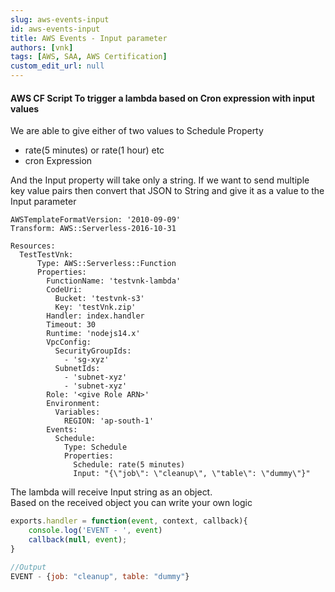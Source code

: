 ```yaml
---
slug: aws-events-input
id: aws-events-input
title: AWS Events - Input parameter
authors: [vnk]
tags: [AWS, SAA, AWS Certification]
custom_edit_url: null
---
```


#### AWS CF Script To trigger a lambda based on Cron expression with **input values**

We are able to give either of two values to Schedule Property
- rate(5 minutes) or rate(1 hour) etc
- cron Expression

And the Input property will take only a string. If we want to send multiple key value pairs then convert that JSON to String and give it as a value to the Input parameter

```
AWSTemplateFormatVersion: '2010-09-09'
Transform: AWS::Serverless-2016-10-31

Resources:
  TestTestVnk:
      Type: AWS::Serverless::Function
      Properties:
        FunctionName: 'testvnk-lambda'
        CodeUri:
          Bucket: 'testvnk-s3'
          Key: 'testVnk.zip'
        Handler: index.handler
        Timeout: 30
        Runtime: 'nodejs14.x'      
        VpcConfig:
          SecurityGroupIds: 
            - 'sg-xyz'
          SubnetIds: 
            - 'subnet-xyz'
            - 'subnet-xyz'
        Role: '<give Role ARN>'
        Environment:
          Variables:          
            REGION: 'ap-south-1'
        Events:
          Schedule:
            Type: Schedule
            Properties:
              Schedule: rate(5 minutes)
              Input: "{\"job\": \"cleanup\", \"table\": \"dummy\"}"
```

The lambda will receive Input string as an object.  
Based on the received object you can write your own logic


```js
exports.handler = function(event, context, callback){
    console.log('EVENT - ', event)
    callback(null, event);
}

//Output
EVENT - {job: "cleanup", table: "dummy"}

```